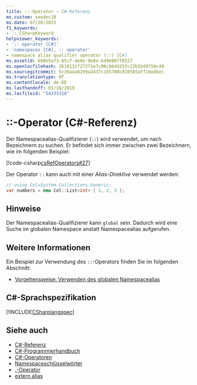 ```yaml
---
title: ::-Operator – C#-Referenz
ms.custom: seodec18
ms.date: 07/20/2015
f1_keywords:
- ::_CSharpKeyword
helpviewer_keywords:
- ':: operator [C#]'
- 'namespaces [C#], :: operator'
- namespace alias qualifier operator (::) [C#]
ms.assetid: 698b5a73-85cf-4e0e-9e8e-6496887f8527
ms.openlocfilehash: 2618131f27271e7c06cb6d425fc22b5bd9750c49
ms.sourcegitcommit: 5c36aaa8299a2437c155700c810585aff19edbec
ms.translationtype: HT
ms.contentlocale: de-DE
ms.lasthandoff: 01/16/2019
ms.locfileid: "54333316"
---
```

# <a name="-operator-c-reference"></a>::-Operator (C#-Referenz)

Der Namespacealias-Qualifizierer (`::`) wird verwendet, um nach Bezeichnern zu suchen. Er befindet sich immer zwischen zwei Bezeichnern, wie im folgenden Beispiel:

[!code-csharp[csRefOperators#27](~/samples/snippets/csharp/VS_Snippets_VBCSharp/csrefOperators/CS/csrefOperators.cs#27)]

Der Operator `::` kann auch mit einer *Alias-Direktive* verwendet werden:

```csharp
// using Col=System.Collections.Generic;
var numbers = new Col::List<int> { 1, 2, 3 };
```

## <a name="remarks"></a>Hinweise

Der Namespacealias-Qualifizierer kann `global` sein. Dadurch wird eine Suche im globalen Namespace anstatt Namespacealias aufgerufen.

## <a name="for-more-information"></a>Weitere Informationen

Ein Beispiel zur Verwendung des `::`-Operators finden Sie im folgenden Abschnitt:

- [Vorgehensweise: Verwenden des globalen Namespacealias](../../programming-guide/namespaces/how-to-use-the-global-namespace-alias.md)

## <a name="c-language-specification"></a>C#-Sprachspezifikation

[!INCLUDE[CSharplangspec](~/includes/csharplangspec-md.md)]

## <a name="see-also"></a>Siehe auch

- [C#-Referenz](../index.md)
- [C#-Programmierhandbuch](../../programming-guide/index.md)
- [C#-Operatoren](index.md)
- [Namespaceschlüsselwörter](../keywords/namespace-keywords.md)
- [.-Operator](member-access-operator.md)
- [extern alias](../keywords/extern-alias.md)